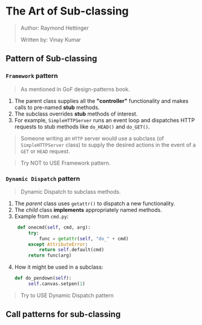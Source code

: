 # The Art of Sub-classing
> Author: Raymond Hettinger
> 
> Written by: Vinay Kumar

## Pattern of Sub-classing

### `Framework` pattern

> As mentioned in GoF design-patterns book.

1. The parent class supplies all the **"controller"** functionality and makes calls to pre-named **stub** methods.
2. The subclass overrides **stub** methods of interest.
3. For example, `SimpleHTTPServer` runs an event loop and dispatches HTTP requests to stub methods like `do_HEAD()` and `do_GET()`.

> Someone writing an `HTTP` server would use a subclass (of `SimpleHTTPServer` class) to supply the desired actions in the event of a `GET` or `HEAD` request.

> Try NOT to USE Framework pattern.

### `Dynamic Dispatch` pattern

> Dynamic Dispatch to subclass methods.

1. The _parent_ class uses `getattr()` to dispatch a new functionality.
2. The _child_ class **implements** appropriately named methods.
3. Example from `cmd.py`:
   ```python
    def onecmd(self, cmd, arg):
        try:
            func = getattr(self, "do_" + cmd)
        except AttributeError:
            return self.default(cmd)
        return func(arg)
   ```
4. How it might be used in a subclass:
   ```python
   def do_pendown(self):
        self.canvas.setpen(1)
    ```

> Try to USE Dynamic Dispatch pattern

## Call patterns for sub-classing

